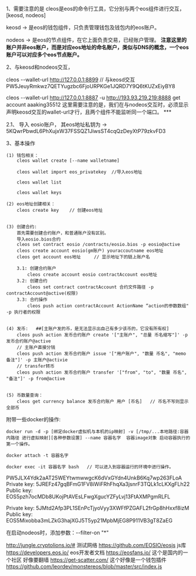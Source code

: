 1、需要注意的是 cleos是eos的命令行工具，它分别与两个eos组件进行交互， [keosd, nodeos]
	
keosd -> 是eos的钱包组件，只负责管理钱包及钱包内的eos账户。

nodeos -> 是eos的节点组件，在它上面负责交易，已经账户管理。  **注意这里的账户并非eos账户，而是对应eos地址的命名账户，类似与DNS的概念，一个eos账户可以对应多个eos节点账户。**


2、与keosd和nodeos交互，

cleos --wallet-url http://127.0.0.1:8899    // 与keosd交互 PW5JeuyRmkwz7QETYugzbc6FjoURPKGe1JQRD7Y9Q6tKUZxEiyBY8

cleos --wallet-url http://127.0.0.1:8887 -u http://193.93.219.219:8888 get account aaaking35512 这里需要注意的是，我们在与nodeos交互时，必须显示声明keosd交互的wallet-url才行，且两个组件不能监听同一个端口。 ***

2.1、 导入 eosio账户， 其eos地址私钥为 -> 5KQwrPbwdL6PhXujxW37FSSQZ1JiwsST4cqQzDeyXtP79zkvFD3

3、基本操作

	(1) 钱包相关：
		cleos wallet create [--name walletname]
		
		cleos wallet import eos_privatekey  //导入eos地址 

		cleos wallet list
		
		cleos wallet keys
		
	(2) eos地址创建相关：
		cleos create key    // 创建eos地址
		
		
	(3) 创建合约:
		首先需要创建合约账户，和普通账户没有区别。
		导入eosio.bios合约
		cleos set contract eosio /contracts/eosio.bios -p eosio@active
		cleos create account eosio(gm账户) youraccoutname eos地址
		cleos get account eos地址    	// 显示地址下的链上账户名
		
		3.1: 创建合约账户 
			cleos create account eosio contractAccount eos地址
		3.2: 创建合约
			cleos set contract contractAccount 合约文件路径 -p contractAccount@active(权限)
		3.3: 合约操作
			cleos push action contractAccount ActionName “action的参数数组" -p 执行者的权限	
			
			
	(4) 发币:   ##[主账户发的币，是无法显示出自己有多少该币的，它没有所有权]
		cleos push action 发币合约账户 create '["主账户", "总量 币名缩写"]' -p 发币合约账户@active
		// 主账户直接分钱
		cleos push action 发币合约账户 issue '["用户账户", "数量 币名", "memo 备注"]' -p 主账户@activie
		// transfer转币
		cleos push action 发币合约账户 transfer '["from", "to", "数量 币名", "备注"]' -p from@active
		
		
	(5) 币数量查询：
		cleos get currency balance 发币合约账户 用户 [币名]   // 币名不写则显示全部币	
		

附带一些docker的操作:

```
docker run -d -p [绑定docker虚拟机与本机的ip映射] -v [/tmp/...本地路径:容器内路径 进行虚拟映射][各种参数设置] --name 容器名字  容器image对象 启动容器执行的第一个操作。

docker attach -t 容器名字

docker exec -it 容器名字 bash   // 可以进入到容器运行的环境中进行操作。
```
		
		
PW5JLX4Ydk2aAT25WEYtwmwwgcK6dVxGYdn4UnkB6Kq7wp263FLoA
Private key: 5JREFz47gqBFmG1FV8iWiFRhFhqXa3jsnrF3TQLk1cLKXgFLh22
Public key: EOS5pzh7ocMDb8UKojPtAVEsLFwgXgucYZFyLvj13FtAXMPgmRLFL

Private key: 5JMtd2Afp3PL1SEnPcTjyoVyy3XWFfPZGAFL2frGp8hHxxf8izM
Public key: EOS5Mixobba3mLZkG3hajXGJ5T5yp21MpbMjEG8P911VB3gT8ZaEG

在启动nodeos时，添加参数：--filter-on "*"







http://jungle.cryptolions.io/#  测试网络
https://github.com/EOSIO/eosjs  js库
https://developers.eos.io/ eos开发者文档
https://eosfans.io/  这个是国内的一个社区   好像要翻墙
https://get-scatter.com/ 这个好像是一个钱包插件
https://github.com/leordev/monstereos/blob/master/src/index.js
